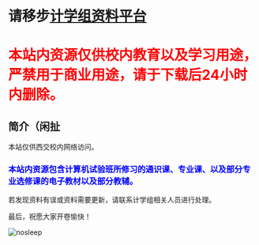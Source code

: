 # 请移步[计学组资料平台](https://xue.shinonomelab.net/)

# <font style="color: red" > 本站内资源仅供校内教育以及学习用途，严禁用于商业用途，请于下载后24小时内删除。 </font>

## 简介（闲扯

本站仅供西交校内网络访问。

### <font style="color: blue" > 本站内资源包含计算机试验班所修习的通识课、专业课、以及部分专业选修课的电子教材以及部分教辅。 </font>

若发现资料有误或资料需要更新，请联系计学组相关人员进行处理。

最后，祝愿大家开卷愉快！

 ![nosleep](https://s2.loli.net/2024/07/11/avFmNuL1hbMB3QU.jpg)